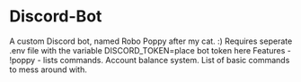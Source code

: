 # Discord-Bot
A custom Discord bot, named Robo Poppy after my cat. :)
Requires seperate .env file with the variable DISCORD_TOKEN=place bot token here
Features -
!poppy - lists commands.
Account balance system.
List of basic commands to mess around with.
